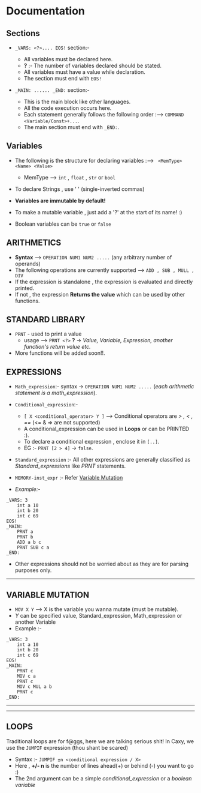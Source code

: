 # Documentation
<h2> Sections </h2>

- `_VARS: <?>.... EOS!` section:-
  - All variables must be declared here.
  - **?** :- The number of variables declared should be stated.
  - All variables must have a value while declaration.
  - The section must end with `EOS!`
 
    
- `_MAIN: ...... _END:` section:-
  - This is the main block like other languages.
  - All the code execution occurs here.
  - Each statement generally follows the following order :--> ``COMMAND <Variable/Const>+...``.
  - The main section must end with `_END:`.


<h2> Variables </h2>

- The following is the structure for declaring variables :--> ` <MemType> <Name> <Value>`
    - MemType --> `int`  , `float` , `str` or `bool`

- To declare Strings , use ' ' (single-inverted commas)
- **Variables are immutable by default!**
- To make a mutable variable , just add a '?' at the start of its name! :)
- Boolean variables can be `true` or `false`


<h2> ARITHMETICS </h2>

- **Syntax** --> `OPERATION NUM1 NUM2 .....` (any arbitrary number of operands)
- The following operations are currently supported --> `ADD , SUB , MULL , DIV`
- If the expression is standalone , the expression is evaluated and directly printed.
- If not , the expression **Returns the value** which can be used by other functions.

<h2> STANDARD LIBRARY </h2>

- `PRNT` - used to print a value
  - usage --> `PRNT <?>`    **?** -> *Value, Variable, Expression, another function's return value etc.* 
- More functions will be added soon!!.


<h2> EXPRESSIONS </h2>

- `Math_expression`:- syntax -> `OPERATION NUM1 NUM2 .....` (*each arithmetic statement is a math_expression*).
  
- `Conditional_expression`:-
  - `[ X <conditional_operator> Y ]` --> Conditional operators are *> , < , ==*  (<= & => are not supported)
  -  A conditional_expression can be used in **Loops** or can be PRINTED :).
  -  To declare a conditional expression , enclose it in `[..]`.
  -  EG :- `PRNT [2 > 4]` -> `false`.
    
- `Standard_expression` :- All other expressions are generally classified as *Standard_expressions* like *PRNT* statements.
- `MEMORY-inst_expr` :- Refer [Variable Mutation](#-variable-mutation-)
- *Example:-*
```
_VARS: 3
    int a 10
    int b 20
    int c 69
EOS!
_MAIN:
    PRNT a
    PRNT b
    ADD a b c
    PRNT SUB c a
_END:
```

- Other expressions should not be worried about as they are for parsing purposes only.

*******************************

<h2> VARIABLE MUTATION </h2>

  - `MOV X Y` --> X is the variable you wanna mutate (must be mutable).
  - *Y* can be specified value, Standard_expression, Math_expression or another Variable
  - Example :-
```
_VARS: 3
    int a 10
    int b 20
    int c 69
EOS!
_MAIN:
    PRNT c
    MOV c a
    PRNT c
    MOV c MUL a b
    PRNT c
_END:
```
 
*******************************
*******************************
<h2> LOOPS </h2>

Traditional loops are for f@ggs, here we are talking serious shit!
In Caxy, we use the `JUMPIF` expression (thou shant be scared)
- Syntax :- `JUMPIF ±n <conditional expression / X> `
- Here , **+/- n** is the number of lines ahead(+) or behind (-) you want to go :)
- The 2nd argument can be a simple *conditional_expression* or a *boolean variable*
  

